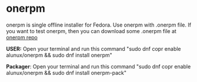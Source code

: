 # onerpm
onerpm is single offline installer for Fedora. Use onerpm with .onerpm file. If you want to test onerpm, then you can download some .onerpm file at [onerpm repo](https://drive.google.com/folderview?id=0B6u4MPRu5_hjfmZvSWI2NVRzbTZZeVphZzBRdG1ldVdvVXU1RkQ3MThuVWk3WlNkREJRMDA&usp=sharing)

**USER:** Open your terminal and run this command "sudo dnf copr enable alunux/onerpm && sudo dnf install onerpm"

**Packager**: Open your terminal and run this command "sudo dnf copr enable alunux/onerpm && sudo dnf install onerpm-pack"
